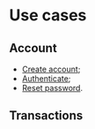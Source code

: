 # Use cases

## Account
- [Create account](account/create-account.md);
- [Authenticate](account/authenticate.md);
- [Reset password]().

## Transactions
